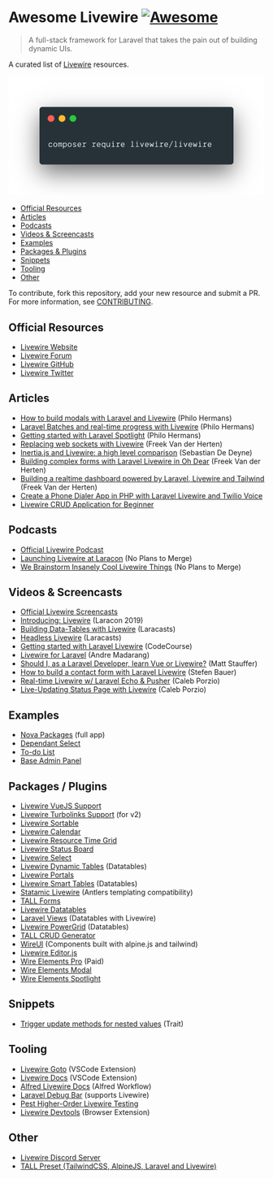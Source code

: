 # Awesome Livewire [![Awesome](https://cdn.rawgit.com/sindresorhus/awesome/d7305f38d29fed78fa85652e3a63e154dd8e8829/media/badge.svg)](https://github.com/sindresorhus/awesome)

> A full-stack framework for Laravel that takes the pain out of building dynamic UIs.

A curated list of [Livewire](https://github.com/livewire/livewire) resources.

![composer require livewire/livewire](screenshot.png)

<!-- TOC -->

* [Official Resources](#official-resources)
* [Articles](#articles)
* [Podcasts](#podcasts)
* [Videos & Screencasts](#videos--screencasts)
* [Examples](#examples)
* [Packages & Plugins](#packages--plugins)
* [Snippets](#snippets)
* [Tooling](#tooling)
* [Other](#other)

<!-- /TOC -->

To contribute, fork this repository, add your new resource and submit a PR. For more information, see [CONTRIBUTING](/CONTRIBUTING.md).

## Official Resources

* [Livewire Website](https://laravel-livewire.com/)
* [Livewire Forum](https://forum.laravel-livewire.com/)
* [Livewire GitHub](https://github.com/livewire/livewire)
* [Livewire Twitter](https://twitter.com/LaravelLivewire)

## Articles


* [How to build modals with Laravel and Livewire](https://philo.dev/laravel-modals-with-livewire/) (Philo Hermans)
* [Laravel Batches and real-time progress with Livewire](https://philo.dev/laravel-batches-and-real-time-progress-with-livewire/) (Philo Hermans)
* [Getting started with Laravel Spotlight](https://philo.dev/getting-started-with-laravel-spotlight/) (Philo Hermans)
* [Replacing web sockets with Livewire](https://freek.dev/1622-replacing-web-sockets-with-livewire) (Freek Van der Herten)
* [Inertia.js and Livewire: a high level comparison](https://sebastiandedeyne.com/inertia-js-and-livewire-a-high-level-comparison/) (Sebastian De Deyne)
* [Building complex forms with Laravel Livewire in Oh Dear](https://freek.dev/1609-building-complex-forms-with-laravel-livewire-in-oh-dear) (Freek Van der Herten)
* [Building a realtime dashboard powered by Laravel, Livewire and Tailwind](https://freek.dev/1645-building-a-realtime-dashboard-powered-by-laravel-livewire-and-tailwind-2020-edition) (Freek Van der Herten)
* [Create a Phone Dialer App in PHP with Laravel Livewire and Twilio Voice](https://www.twilio.com/blog/create-phone-dialer-app-php-laravel-livewire-twilio-voice)
* [Livewire CRUD Application for Beginner](https://khemputhea.com/2022/4/laravel-liveiwre-crud-application-for-beginner)
## Podcasts

* [Official Livewire Podcast](https://laravel-livewire.com/podcast)
* [Launching Livewire at Laracon](https://noplanstomerge.simplecast.com/episodes/launching-livewire-at-laracon) (No Plans to Merge)
* [We Brainstorm Insanely Cool Livewire Things](https://noplanstomerge.simplecast.com/episodes/we-brainstorm-insanely-cool-livewire-things) (No Plans to Merge)

## Videos & Screencasts

* [Official Livewire Screencasts](https://laravel-livewire.com/screencasts/installation)
* [Introducing: Livewire](https://www.youtube.com/watch?v=fX1aOWWt2nQ) (Laracon 2019)
* [Building Data-Tables with Livewire](https://laracasts.com/series/guest-spotlight/episodes/3) (Laracasts)
* [Headless Livewire](https://laracasts.com/series/guest-spotlight/episodes/10) (Laracasts)
* [Getting started with Laravel Livewire](https://codecourse.com/courses/getting-started-with-laravel-livewire) (CodeCourse)
* [Livewire for Laravel](https://www.youtube.com/watch?v=fhKcI3HAP98) (Andre Madarang)
* [Should I, as a Laravel Developer, learn Vue or Livewire?](https://www.youtube.com/watch?v=3XS4G0IHN4U) (Matt Stauffer)
* [How to build a contact form with Laravel Livewire](https://www.youtube.com/watch?v=Qljh8w5YX44) (Stefen Bauer)
* [Real-time Livewire w/ Laravel Echo & Pusher](https://calebporzio.com/video-realtime-livewire-w-laravel-echo-pusher) (Caleb Porzio)
* [Live-Updating Status Page with Livewire](https://calebporzio.com/live-updating-status-page-with-livewire) (Caleb Porzio)

## Examples

* [Nova Packages](https://github.com/tightenco/novapackages) (full app)
* [Dependant Select](https://github.com/asantibanez/livewire-dependant-select-demo)
* [To-do List](https://github.com/aleksandertabor/todo)
* [Base Admin Panel](https://github.com/alighasemzadeh/bap)

## Packages / Plugins

* [Livewire VueJS Support](https://github.com/livewire/vue)
* [Livewire Turbolinks Support](https://github.com/livewire/turbolinks) (for v2)
* [Livewire Sortable](https://github.com/livewire/sortable)
* [Livewire Calendar](https://github.com/asantibanez/livewire-calendar)
* [Livewire Resource Time Grid](https://github.com/asantibanez/livewire-resource-time-grid)
* [Livewire Status Board](https://github.com/asantibanez/livewire-status-board)
* [Livewire Select](https://github.com/asantibanez/livewire-select)
* [Livewire Dynamic Tables](https://github.com/rappasoft/laravel-livewire-tables) (Datatables)
* [Livewire Portals](https://github.com/jeffochoa/livewire-portals)
* [Livewire Smart Tables](https://github.com/tkaratug/livewire-smart-table) (Datatables)
* [Statamic Livewire](https://github.com/jonassiewertsen/statamic-livewire) (Antlers templating compatibility)
* [TALL Forms](https://github.com/tanthammar/tall-forms)
* [Livewire Datatables](https://livewire-datatables.com/)
* [Laravel Views](https://github.com/Gustavinho/laravel-views) (Datatables with Livewire)
* [Livewire PowerGrid](https://github.com/Power-Components/livewire-powergrid) (Datatables)
* [TALL CRUD Generator](https://github.com/ascsoftw/tall-crud-generator)
* [WireUI](https://livewire-wireui.com/) (Components built with alpine.js and tailwind)
* [Livewire Editor.js](https://github.com/maxeckel/livewire-editorjs)
* [Wire Elements Pro](https://wire-elements.dev/pro) (Paid)
* [Wire Elements Modal](https://github.com/wire-elements/modal)
* [Wire Elements Spotlight](https://github.com/wire-elements/spotlight)

## Snippets
* [Trigger update methods for nested values](https://gist.github.com/imliam/3709ceafb0bd60ea8026b5c936f591ac) (Trait)

## Tooling

* [Livewire Goto](https://marketplace.visualstudio.com/items?itemName=lennardv.livewire-goto-updated) (VSCode Extension)
* [Livewire Docs](https://marketplace.visualstudio.com/items?itemName=austenc.livewire-docs) (VSCode Extension)
* [Alfred Livewire Docs](https://github.com/AlexMartinFR/alfred-livewire-docs) (Alfred Workflow)
* [Laravel Debug Bar](https://github.com/barryvdh/laravel-debugbar) (supports Livewire)
* [Pest Higher-Order Livewire Testing](https://pestphp.com/docs/plugins/livewire/)
* [Livewire Devtools](https://github.com/beyondcode/livewire-devtools) (Browser Extension)

## Other

* [Livewire Discord Server](https://discord.gg/livewire)
* [TALL Preset (TailwindCSS, AlpineJS, Laravel and Livewire)](https://github.com/laravel-frontend-presets/tall/)
